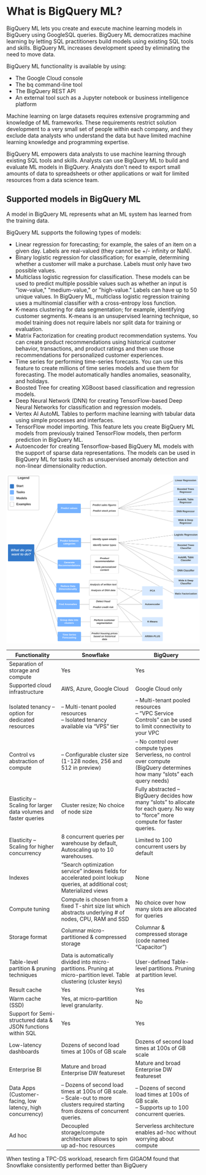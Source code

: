 # What is BigQuery ML?

BigQuery ML lets you create and execute machine learning models in BigQuery using GoogleSQL queries. BigQuery ML democratizes machine learning by letting SQL practitioners build models using existing SQL tools and skills. BigQuery ML increases development speed by eliminating the need to move data.

BigQuery ML functionality is available by using:

- The Google Cloud console
- The bq command-line tool
- The BigQuery REST API
- An external tool such as a Jupyter notebook or business intelligence platform

Machine learning on large datasets requires extensive programming and knowledge of ML frameworks. These requirements restrict solution development to a very small set of people within each company, and they exclude data analysts who understand the data but have limited machine learning knowledge and programming expertise.

BigQuery ML empowers data analysts to use machine learning through existing SQL tools and skills. Analysts can use BigQuery ML to build and evaluate ML models in BigQuery. Analysts don't need to export small amounts of data to spreadsheets or other applications or wait for limited resources from a data science team.

## Supported models in BigQuery ML
A model in BigQuery ML represents what an ML system has learned from the training data.

BigQuery ML supports the following types of models:

- Linear regression for forecasting; for example, the sales of an item on a given day. Labels are real-valued (they cannot be +/- infinity or NaN).
- Binary logistic regression for classification; for example, determining whether a customer will make a purchase. Labels must only have two possible values.
- Multiclass logistic regression for classification. These models can be used to predict multiple possible values such as whether an input is "low-value," "medium-value," or "high-value." Labels can have up to 50 unique values. In BigQuery ML, multiclass logistic regression training uses a multinomial classifier with a cross-entropy loss function.
- K-means clustering for data segmentation; for example, identifying customer segments. K-means is an unsupervised learning technique, so model training does not require labels nor split data for training or evaluation.
- Matrix Factorization for creating product recommendation systems. You can create product recommendations using historical customer behavior, transactions, and product ratings and then use those recommendations for personalized customer experiences.
- Time series for performing time-series forecasts. You can use this feature to create millions of time series models and use them for forecasting. The model automatically handles anomalies, seasonality, and holidays.
- Boosted Tree for creating XGBoost based classification and regression models.
- Deep Neural Network (DNN) for creating TensorFlow-based Deep Neural Networks for classification and regression models.
- Vertex AI AutoML Tables to perform machine learning with tabular data using simple processes and interfaces.
- TensorFlow model importing. This feature lets you create BigQuery ML models from previously trained TensorFlow models, then perform prediction in BigQuery ML.
- Autoencoder for creating Tensorflow-based BigQuery ML models with the support of sparse data representations. The models can be used in BigQuery ML for tasks such as unsupervised anomaly detection and non-linear dimensionality reduction.



![ML cheetsheet](../img/ml-model-cheatsheet.svg)







| Functionality	                                                   | Snowflake                                                                              |	BigQuery
|------------------------------------------------------------------|----------------------------------------------------------------------------------------|----
| Separation of storage and compute	                               | Yes	                                                                                   | Yes
| Supported cloud infrastructure	                                  | AWS, Azure, Google Cloud	                                                              | Google Cloud only
| Isolated tenancy – option for dedicated resources	               | – Multi-tenant pooled resources <br/>– Isolated tenancy available via “VPS” tier	      | – Multi-tenant pooled resources <br/>– “VPC Service Controls” can be used to limit connectivity to your VPC
| Control vs abstraction of compute	                               | – Configurable cluster size (1-128 nodes, 256 and 512 in preview)                      | – No control over compute types	Serverless, no control over compute (BigQuery determines how many “slots” each query needs)
| Elasticity – Scaling for larger data volumes and faster queries	 | Cluster resize; No choice of node size	                                                | Fully abstracted – BigQuery decides how many “slots” to allocate for each query. No way to “force” more compute for faster queries.
| Elasticity – Scaling for higher concurrency	                     | 8 concurrent queries per warehouse by default, <br/> Autoscaling up to 10 warehouses.	 | Limited to 100 concurrent users by default
| Indexes	                                                         | “Search optimization service” indexes fields for accelerated point lookup queries, at additional cost; Materialized views | None
| Compute tuning	                                                  | Compute is chosen from a fixed T-shirt size list which abstracts underlying # of nodes, CPU, RAM and SSD	| No choice over how many slots are allocated for queries
| Storage format	                                                  | Columnar micro-partitioned & compressed storage	| Columnar & compressed storage (code named “Capacitor”)
| Table-level partition & pruning techniques	                      | Data is automatically divided into micro-partitions. Pruning at micro-partition level. Table clustering (cluster keys)	| User-defined Table-level partitions. Pruning at partition level.
| Result cache                                                     |	Yes	| Yes
| Warm cache (SSD)	                                                | Yes, at micro–partition level granularity.	| No
| Support for Semi-structured data & JSON functions within SQL	    | Yes	| Yes
| Low-latency dashboards	                                          | Dozens of second load times at 100s of GB scale	| Dozens of second load times at 100s of GB scale
| Enterprise BI	                                                   | Mature and broad Enterprise DW featureset	| Mature and broad Enterprise DW featureset
| Data Apps <br/> (Customer-facing, low latency, high concurrency) |– Dozens of second load times at 100s of GB scale. <br/> – Scale-out to more clusters required starting from dozens of concurrent queries. | – Dozens of second load times at 100s of GB scale. <br/>– Supports up to 100 concurrent queries.
| Ad hoc	                                                          | Decoupled storage/compute architecture allows to spin up ad-hoc resources	| Serverless architecture enables ad-hoc without worrying about compute



When testing a TPC-DS workload, research firm GIGAOM found that Snowflake consistently performed better than BigQuery
